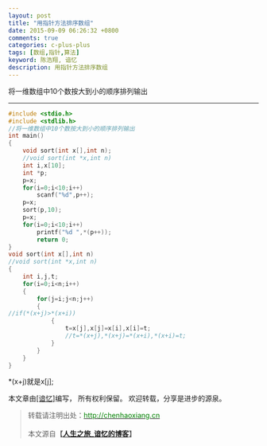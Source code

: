 ```yaml
---
layout: post
title: "用指针方法排序数组"
date: 2015-09-09 06:26:32 +0800
comments: true
categories: c-plus-plus
tags: [数组,指针,算法]
keyword: 陈浩翔, 谙忆
description: 用指针方法排序数组
---
```


将一维数组中10个数按大到小的顺序排列输出

<!-- more -->
----------

```C++
#include <stdio.h>
#include <stdlib.h>
//将一维数组中10个数按大到小的顺序排列输出
int main()
{
    void sort(int x[],int n);
    //void sort(int *x,int n)
    int i,x[10];
    int *p;
    p=x;
    for(i=0;i<10;i++)
        scanf("%d",p++);
    p=x;
    sort(p,10);
    p=x;
    for(i=0;i<10;i++)
        printf("%d ",*(p++));
        return 0;
}
void sort(int x[],int n)
//void sort(int *x,int n)
{
    int i,j,t;
    for(i=0;i<n;i++)
    {
        for(j=i;j<n;j++)
        {
//if(*(x+j)>*(x+i))
            {
                t=x[j],x[j]=x[i],x[i]=t;
                //t=*(x+j),*(x+j)=*(x+i),*(x+i)=t;
            }
        }
    }
}

```

*(x+j)就是x[j];

本文章由<a href="http://chenhaoxiang.cn/">[谙忆]</a>编写， 所有权利保留。 
欢迎转载，分享是进步的源泉。
<blockquote cite='陈浩翔'>
<p background-color='#D3D3D3'>转载请注明出处：<a href='http://chenhaoxiang.cn'><font color="green">http://chenhaoxiang.cn</font></a><br><br>
本文源自<strong>【<a href='http://chenhaoxiang.cn' target='_blank'>人生之旅_谙忆的博客</a>】</strong></p>
</blockquote>
